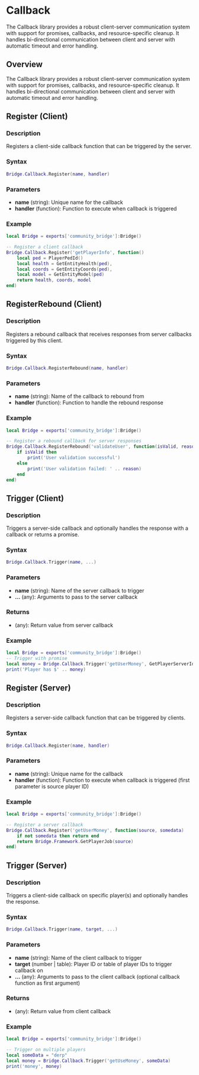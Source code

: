 # <i class="fas fa-phone"></i> Callback

<!--META
nav: true
toc: true
description: The Callback library provides a robust client-server communication system with support for promises, callbacks, and resource-specific cleanup. It handles bi-directional communication between client and server with automatic timeout and error handling.
-->

The Callback library provides a robust client-server communication system with support for promises, callbacks, and resource-specific cleanup. It handles bi-directional communication between client and server with automatic timeout and error handling.

## Overview

The Callback library provides a robust client-server communication system with support for promises, callbacks, and resource-specific cleanup. It handles bi-directional communication between client and server with automatic timeout and error handling.

## Register (Client)

### Description
Registers a client-side callback function that can be triggered by the server.

### Syntax
```lua
Bridge.Callback.Register(name, handler)
```

### Parameters
- **name** (string): Unique name for the callback
- **handler** (function): Function to execute when callback is triggered

### Example
```lua
local Bridge = exports['community_bridge']:Bridge()

-- Register a client callback
Bridge.Callback.Register('getPlayerInfo', function()
    local ped = PlayerPedId()
    local health = GetEntityHealth(ped),
    local coords = GetEntityCoords(ped),
    local model = GetEntityModel(ped)
    return health, coords, model
end)
```

## RegisterRebound (Client)

### Description
Registers a rebound callback that receives responses from server callbacks triggered by this client.

### Syntax
```lua
Bridge.Callback.RegisterRebound(name, handler)
```

### Parameters
- **name** (string): Name of the callback to rebound from
- **handler** (function): Function to handle the rebound response

### Example
```lua
local Bridge = exports['community_bridge']:Bridge()

-- Register a rebound callback for server responses
Bridge.Callback.RegisterRebound('validateUser', function(isValid, reason)
    if isValid then
        print('User validation successful')
    else
        print('User validation failed: ' .. reason)
    end
end)
```

## Trigger (Client)

### Description
Triggers a server-side callback and optionally handles the response with a callback or returns a promise.

### Syntax
```lua
Bridge.Callback.Trigger(name, ...)
```

### Parameters
- **name** (string): Name of the server callback to trigger
- **...** (any): Arguments to pass to the server callback

### Returns
- (any): Return value from server callback

### Example
```lua
local Bridge = exports['community_bridge']:Bridge()
-- Trigger with promise
local money = Bridge.Callback.Trigger('getUserMoney', GetPlayerServerId(PlayerId()))
print('Player has $' .. money)
```

## Register (Server)

### Description
Registers a server-side callback function that can be triggered by clients.

### Syntax
```lua
Bridge.Callback.Register(name, handler)
```

### Parameters
- **name** (string): Unique name for the callback
- **handler** (function): Function to execute when callback is triggered (first parameter is source player ID)

### Example
```lua
local Bridge = exports['community_bridge']:Bridge()

-- Register a server callback
Bridge.Callback.Register('getUserMoney', function(source, somedata)
    if not somedata then return end
    return Bridge.Framework.GetPlayerJob(source)
end)
```

## Trigger (Server)

### Description
Triggers a client-side callback on specific player(s) and optionally handles the response.

### Syntax
```lua
Bridge.Callback.Trigger(name, target, ...)
```

### Parameters
- **name** (string): Name of the client callback to trigger
- **target** (number | table): Player ID or table of player IDs to trigger callback on
- **...** (any): Arguments to pass to the client callback (optional callback function as first argument)

### Returns
- (any): Return value from client callback

### Example
```lua
local Bridge = exports['community_bridge']:Bridge()

-- Trigger on multiple players
local someData = "derp"
local money = Bridge.Callback.Trigger('getUseMoney', someData)
print('money', money)
```


